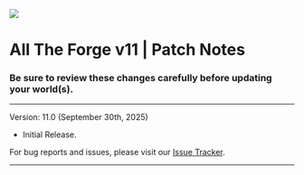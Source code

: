 [![](https://www.bisecthosting.com/images/CF/All_The_Forge_11/BH_ATF11_Promo.webp)](https://bisecthosting.com/AMPZ?r=cf_ATFG11)

# All The Forge v11 | Patch Notes
### Be sure to review these changes carefully before updating your world(s).

---

Version: 11.0 (September 30th, 2025)

- Initial Release.

For bug reports and issues, please visit our [Issue Tracker](https://github.com/AMPZNetwork/All-The-Forge).

---
